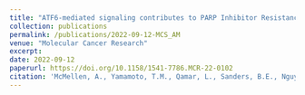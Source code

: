 ```yaml
---
title: "ATF6-mediated signaling contributes to PARP Inhibitor Resistance in Ovarian Cancer."
collection: publications
permalink: /publications/2022-09-12-MCS_AM
venue: "Molecular Cancer Research"
excerpt:
date: 2022-09-12
paperurl: https://doi.org/10.1158/1541-7786.MCR-22-0102
citation: 'McMellen, A., Yamamoto, T.M., Qamar, L., Sanders, B.E., Nguyen, L.L, Ortiz Chavez, D., Bapat, J., Berning, A., Post, M.D., Johnson, J., Behbakht, K., Nurmemmedov, E., Bitler, B.G. ATF6-mediated signaling contributes to PARP Inhibitor Resistance in Ovarian Cancer. Manuscript in press, Molecular Cancer Research.'
---
```

